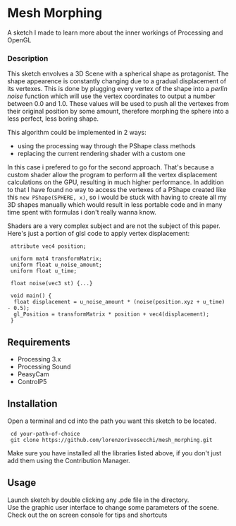 # Mesh Morphing
A sketch I made to learn more about the inner workings of Processing and OpenGL

### Description
This sketch envolves a 3D Scene with a spherical shape as protagonist.
The shape appearence is constantly changing due to a gradual displacement of its vertexes.
This is done by plugging every vertex of the shape into a *perlin noise* function which will use the vertex coordinates to output a number between 0.0 and 1.0. 
These values will be used to push all the vertexes from their original position by some amount, therefore morphing the sphere into a less perfect, less boring shape.

This algorithm could be implemented in 2 ways:
- using the processing way through the PShape class methods
- replacing the current rendering shader with a custom one

In this case i prefered to go for the second approach.
That's because a custom shader allow the program to perform all the vertex displacement calculations on the GPU, resulting in much higher performance. 
In addition to that I have found no way to access the vertexes of a PShape created like this `new PShape(SPHERE, x)`,
so i would be stuck with having to create all my 3D shapes manually which would result in less portable code and in many time spent with formulas i don't really wanna know.

Shaders are a very complex subject and are not the subject of this paper.
Here's just a portion of glsl code to apply vertex displacement:
```
 attribute vec4 position;
 
 uniform mat4 transformMatrix;
 uniform float u_noise_amount;
 uniform float u_time;

 float noise(vec3 st) {...}

 void main() {
  float displacement = u_noise_amount * (noise(position.xyz + u_time) - 0.5);
  gl_Position = transformMatrix * position + vec4(displacement);
 }
```

## Requirements
- Processing 3.x
- Processing Sound
- PeasyCam
- ControlP5

## Installation
Open a terminal and cd into the path you want this sketch to be located.
```
 cd your-path-of-choice
 git clone https://github.com/lorenzorivosecchi/mesh_morphing.git
```
Make sure you have installed all the libraries listed above, if you don't just add them using the Contribution Manager.

## Usage
Launch sketch by double clicking any .pde file in the directory.  
Use the graphic user interface to change some parameters of the scene.  
Check out the on screen console for tips and shortcuts 
